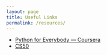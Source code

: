 ```yaml
---
layout: page
title: Useful Links
permalink: /resources/
---
```


+ [Python for Everybody — Coursera](https://www.coursera.org/learn/python?specialization=python)
+ [CS50](https://cs50.harvard.edu/x/2024/)
